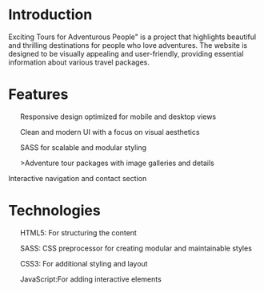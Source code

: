 <h1>Introduction</h1>
Exciting Tours for Adventurous People" is a project that highlights beautiful and thrilling destinations for people who love adventures. The website is designed to be visually appealing and user-friendly, providing essential information about various travel packages.

<h1>Features</h1>
<ol>Responsive design optimized for mobile and desktop views</ol>
<ol>Clean and modern UI with a focus on visual aesthetics</ol>
<ol>SASS for scalable and modular styling</ol>
<ol>>Adventure tour packages with image galleries and details</ol
<ol>Interactive navigation and contact section</ol>


<h1>Technologies</h1>
<ol>HTML5: For structuring the content</ol>
<ol>SASS: CSS preprocessor for creating modular and maintainable styles</ol>
<ol>CSS3: For additional styling and layout</ol>
<ol>JavaScript:For adding interactive elements</ol>
